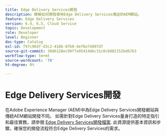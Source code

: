 ```yaml
---
title: Edge Delivery Services開發
description: 瞭解如何開發使用Edge Delivery Services傳送的AEM網站。
feature: Edge Delivery Services
version: 6.4, 6.5, Cloud Service
topic: Development
role: Developer
level: Beginner
doc-type: Catalog
exl-id: f97c96df-d3c2-4106-8fb0-def6e74897d7
source-git-commit: 30d6120ec99f7a95414dbc31c0cb002152bd6763
workflow-type: tm+mt
source-wordcount: '78'
ht-degree: 0%

---
```


# Edge Delivery Services開發

在Adobe Experience Manager (AEM)中為Edge Delivery Services開發網站與傳統AEM網站開發不同。 如需針對Edge Delivery Services量身打造的特定指引和最佳實務，請參閱 [Edge Delivery Services開發檔案](../edge-delivery-services/developing/prerequisites.md). 此資源提供基本資訊和步驟，確保您的開發流程符合Edge Delivery Services的需求。
